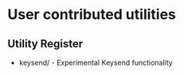 # User contributed utilities

## Utility Register

* keysend/ - Experimental Keysend functionality


